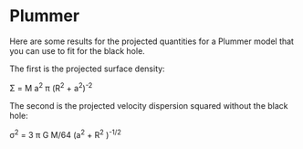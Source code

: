 # Plummer

Here are some results for the projected quantities for a Plummer model that you can use to fit for the black hole.

The first is the projected surface density:

&Sigma; = M a<sup>2</sup> &pi; (R<sup>2</sup> + a<sup>2</sup>)<sup>-2</sup>

The second is the projected velocity dispersion squared without the black hole:

&sigma;<sup>2</sup> = 3 &pi; G M/64 (a<sup>2</sup> + R<sup>2</sup> )<sup>-1/2</sup>
